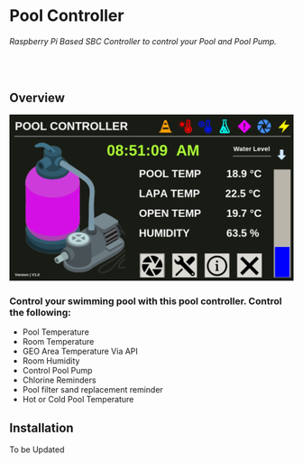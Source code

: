 <h1>Pool Controller</h1>

<h6>Raspberry Pi Based SBC Controller to control your Pool and Pool Pump. </h6>
<br/>

<h2>Overview</h2>
<img src="img/git-img/dashboard.png"/>

<h3>Control your swimming pool with this pool controller. Control the following:</h3>
<ul>
<li>Pool Temperature</li>
<li>Room Temperature</li>
<li>GEO Area  Temperature Via API</li>
<li>Room Humidity</li>
<li>Control Pool Pump</li>
<li>Chlorine Reminders</li>
<li>Pool filter sand replacement reminder</li>
<li>Hot or Cold Pool Temperature</li>
</ul>

<h2>Installation</h2>
<p>To be Updated</p>

